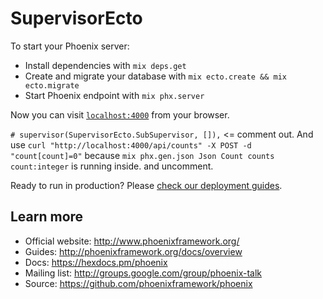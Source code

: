 # SupervisorEcto

To start your Phoenix server:

  * Install dependencies with `mix deps.get`
  * Create and migrate your database with `mix ecto.create && mix ecto.migrate`
  * Start Phoenix endpoint with `mix phx.server`

Now you can visit [`localhost:4000`](http://localhost:4000) from your browser.


`# supervisor(SupervisorEcto.SubSupervisor, []),` <= comment out.
And use `curl "http://localhost:4000/api/counts" -X POST -d "count[count]=0"` 
because `mix phx.gen.json Json Count counts count:integer` is running inside.
and uncomment.


Ready to run in production? Please [check our deployment guides](http://www.phoenixframework.org/docs/deployment).

## Learn more

  * Official website: http://www.phoenixframework.org/
  * Guides: http://phoenixframework.org/docs/overview
  * Docs: https://hexdocs.pm/phoenix
  * Mailing list: http://groups.google.com/group/phoenix-talk
  * Source: https://github.com/phoenixframework/phoenix
